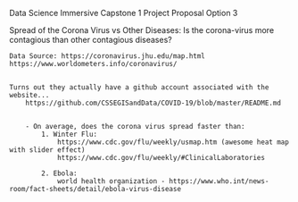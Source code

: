 Data Science Immersive Capstone 1 Project Proposal Option 3

Spread of the Corona Virus vs Other Diseases:
    Is the corona-virus more contagious than other contagious diseases?

    Data Source: https://coronavirus.jhu.edu/map.html
    https://www.worldometers.info/coronavirus/


    Turns out they actually have a github account associated with the website...
        https://github.com/CSSEGISandData/COVID-19/blob/master/README.md


        - On average, does the corona virus spread faster than:
            1. Winter Flu:
                https://www.cdc.gov/flu/weekly/usmap.htm (awesome heat map with slider effect)
                https://www.cdc.gov/flu/weekly/#ClinicalLaboratories

            2. Ebola:
                world health organization - https://www.who.int/news-room/fact-sheets/detail/ebola-virus-disease
